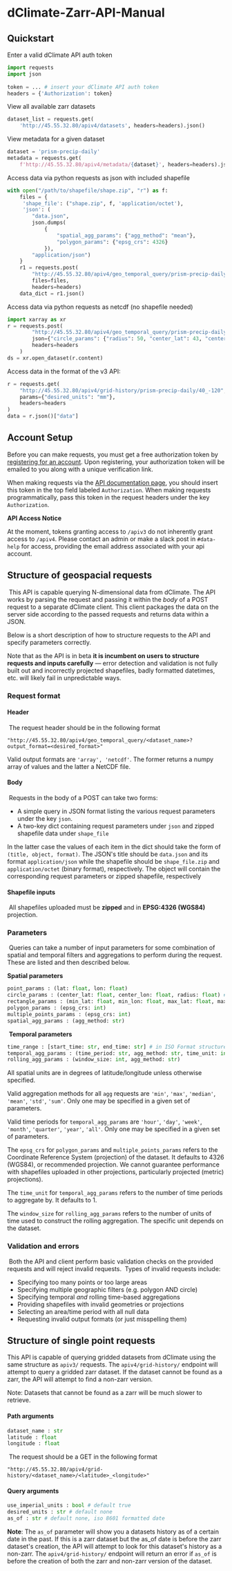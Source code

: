 [zarr_api_addr]: http://45.55.32.80/

# dClimate-Zarr-API-Manual

## Quickstart

Enter a valid dClimate API auth token
``` python
import requests
import json
​
token = ... # insert your dClimate API auth token
headers = {'Authorization': token}
```

View all available zarr datasets
``` python
dataset_list = requests.get(
    'http://45.55.32.80/apiv4/datasets', headers=headers).json()
```

View metadata for a given dataset
``` python
dataset = 'prism-precip-daily'
metadata = requests.get(
    f'http://45.55.32.80/apiv4/metadata/{dataset}', headers=headers).json()
```

Access data via python requests as json with included shapefile
``` python
with open("/path/to/shapefile/shape.zip", "r") as f:
    files = {
     'shape_file': ("shape.zip", f, 'application/octet'),
     'json': (
        "data.json",
        json.dumps(
            {
                "spatial_agg_params": {"agg_method": "mean"},
                "polygon_params": {"epsg_crs": 4326}
            }),
        "application/json")
    }
    r1 = requests.post(
        "http://45.55.32.80/apiv4/geo_temporal_query/prism-precip-daily?output_format=array",
        files=files,
        headers=headers)
    data_dict = r1.json()
```

Access data via python requests as netcdf (no shapefile needed)
``` python
import xarray as xr
r = requests.post(
        "http://45.55.32.80/apiv4/geo_temporal_query/prism-precip-daily?output_format=netcdf",
        json={"circle_params": {"radius": 50, "center_lat": 43, "center_lon": -123}},
        headers=headers
    )
ds = xr.open_dataset(r.content)
```

Access data in the format of the v3 API:
``` python
r = requests.get(
    "http://45.55.32.80/apiv4/grid-history/prism-precip-daily/40_-120",
    params={"desired_units": "mm"},
    headers=headers
)
data = r.json()["data"]
```

## Account Setup

Before you can make requests, you must get a free authorization token by [registering for an account](http://45.55.32.80/register). Upon registering, your authorization token will be emailed to you along with a unique verification link.

When making requests via the [API documentation page](http://45.55.32.80/apiv3), you should insert this token in the top field labeled `Authorization`. When making requests programmatically, pass this token in the request headers under the key `Authorization`.

**API Access Notice**

At the moment, tokens granting access to `/apiv3` do not inherently grant access to `/apiv4`. Please contact an admin or make a slack post in `#data-help` for access, providing the email address associated with your api account.

## Structure of geospacial requests
​
This API is capable querying N-dimensional data from dClimate. The API works by parsing the request and passing it within the *body* of a POST request to a separate dClimate client. This client packages the data on the server side according to the passed requests and returns data within a JSON.

Below is a short description of how to structure requests to the API and specify parameters correctly.

Note that as the API is in beta **it is incumbent on users to structure requests and inputs carefully** — error detection and validation is not fully built out and incorrectly projected shapefiles, badly formatted datetimes, etc. will likely fail in unpredictable ways.

### Request format

#### Header
​
The request header should be in the following format

`"http://45.55.32.80/apiv4/geo_temporal_query/<dataset_name>?output_format=<desired_format>"`

Valid output formats are `'array', 'netcdf'`. The former returns a numpy array of values and the latter a NetCDF file.
​

#### Body
​
Requests in the body of a POST can take two forms:
* A simple query in JSON format listing the various request parameters under the key `json`.
* A two-key dict containing request parameters under `json` and zipped shapefile data under `shape_file`

In the latter case the values of each item in the dict should take the form of `(title, object, format)`. The JSON's title should be `data.json` and its format `application/json` while the shapefile should be `shape_file.zip` and `application/octet` (binary format), respectively. The object will contain the corresponding request parameters or zipped shapefile, respectively
​
#### Shapefile inputs 
​
All shapefiles uploaded must be **zipped** and in **EPSG:4326 (WGS84)** projection.
​
### Parameters
​
Queries can take a number of input parameters for some combination of spatial and temporal filters and aggregations to perform during the request. These are listed and then described below.

**Spatial parameters**
``` python
point_params : (lat: float, lon: float)
circle_params : (center_lat: float, center_lon: float, radius: float) # radius in KM
rectangle_params : (min_lat: float, min_lon: float, max_lat: float, max_lon: float)
polygon_params : (epsg_crs: int)
multiple_points_params : (epsg_crs: int)
spatial_agg_params : (agg_method: str)
```
​
**Temporal parameters**
```python
time_range : [start_time: str, end_time: str] # in ISO Format structured as list with two elements
temporal_agg_params : (time_period: str, agg_method: str, time_unit: int)
rolling_agg_params : (window_size: int, agg_method: str)
```

All spatial units are in degrees of latitude/longitude unless otherwise specified.

Valid aggregation methods for all `agg` requests are `'min'`, `'max'`, `'median'`, `'mean'`, `'std'`, `'sum'`. Only one may be specified in a given set of parameters.

Valid time periods for `temporal_agg_params` are `'hour'`, `'day'`, `'week'`, `'month'`, `'quarter'`, `'year'`, `'all'`. Only one may be specified in a given set of parameters.

The `epsg_crs` for `polygon_params` and `multiple_points_params` refers to the Coordinate Reference System (projection) of the dataset. It defaults to 4326 (WGS84), or recommended projection. We cannot guarantee performance with shapefiles uploaded in other projections, particularly projected (metric) projections).

The `time_unit` for `temporal_agg_params` refers to the number of time periods to aggregate by. It defaults to 1. 

The `window_size` for `rolling_agg_params` refers to the number of units of time used to construct the rolling aggregation. The specific unit depends on the dataset.
​
### Validation and errors
​
Both the API and client perform basic validation checks on the provided requests and will reject invalid requests. 
​
Types of invalid requests include:
* Specifying too many points or too large areas
* Specifying multiple geographic filters (e.g. polygon AND circle)
* Specifying temporal _and_ rolling time-based aggregations
* Providing shapefiles with invalid geometries or projections
* Selecting an area/time period with all null data
* Requesting invalid output formats (or just misspelling them)
​
## Structure of single point requests
This API is capable of querying gridded datasets from dClimate using the same structure as `apiv3/` requests. The `apiv4/grid-history/` endpoint will attempt to query a gridded zarr dataset. If the dataset cannot be found as a zarr, the API will attempt to find a non-zarr version.

Note: Datasets that cannot be found as a zarr will be much slower to retrieve.

#### Path arguments

``` python
dataset_name : str
latitude : float
longitude : float
```
​
The request should be a GET in the following format

`"http://45.55.32.80/apiv4/grid-history/<dataset_name>/<latitude>_<longitude>"`

#### Query arguments

``` python
use_imperial_units : bool # default true
desired_units : str # default none
as_of : str # default none, iso 8601 formatted date
```

**Note**: The `as_of` parameter will show you a datasets history as of a certain date in the past. If this is a zarr dataset but the as_of date is before the zarr dataset's creation, the API will attempt to look for this dataset's history as a non-zarr. The `apiv4/grid-history/` endpoint will return an error if `as_of` is before the creation of both the zarr and non-zarr version of the dataset.

